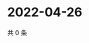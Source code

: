 # 2022-04-26

共 0 条

<!-- BEGIN WEIBO -->
<!-- 最后更新时间 Tue Apr 26 2022 20:31:16 GMT+0800 (China Standard Time) -->

<!-- END WEIBO -->
